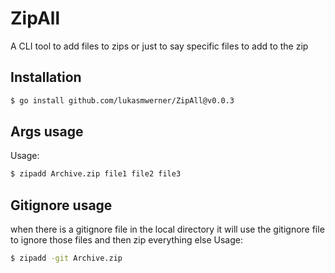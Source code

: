# ZipAll

A CLI tool to add files to zips or just to say specific files to add to the zip

## Installation

```bash
$ go install github.com/lukasmwerner/ZipAll@v0.0.3
```

## Args usage

Usage:

```bash
$ zipadd Archive.zip file1 file2 file3
```

## Gitignore usage

when there is a gitignore file in the local directory it will use the gitignore
file to ignore those files and then zip everything else Usage:

```bash
$ zipadd -git Archive.zip
```
